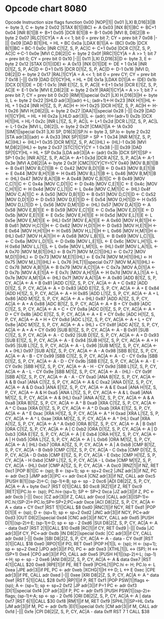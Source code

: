 # Opcode chart 8080
Opcode    Instruction    size    flags             function
0x00 |NOP||1|| 
0x01 |LXI B,D16|3||B <- byte 3, C <- byte 2
0x02 |STAX B|1||(BC) <- A
0x03 |INX B|1||BC <- BC+1
0x04 |INR B|1||B <- B+1
0x05 |DCR B|1||B <- B-1
0x06 |MVI B, D8|2||B <- byte 2
0x07 |RLC|1|CY|A = A << 1; bit 0 = prev bit 7; CY = prev bit 7
0x08 |-|||
0x09 |DAD B|1||HL = HL + BC
0x0a |LDAX B|1||A <- (BC)
0x0b |DCX B|1||BC = BC-1
0x0c |INR C|1|Z, S, P, AC|C <- C+1
0x0d |DCR C|1|Z, S, P, AC|C <-C-1
0x0e |MVI C,D8|2||C <- byte 2
0x0f |RRC|1|CY|A = A >> 1; bit 7 = prev bit 0; CY = prev bit 0
0x10 |-|||
0x11 |LXI D,D16|3||D <- byte 3, E <- byte 2
0x12 |STAX D|1||(DE) <- A
0x13 |INX D|1||DE <- DE + 1
0x14 |INR D|1|Z, S, P, AC|D <- D+1
0x15 |DCR D|1|Z, S, P, AC|D <- D-1
0x16 |MVI D, D8|2||D <- byte 2
0x17 |RAL|1|CY|A = A << 1; bit 0 = prev CY; CY = prev bit 7
0x18 |-|||
0x19 |DAD D|1|CY|HL = HL + DE
0x1a |LDAX D|1||A <- (DE)
0x1b |DCX D|1||DE = DE-1
0x1c |INR E|1|Z, S, P, AC|E <-E+1
0x1d |DCR E|1|Z, S, P, AC|E <- E-1
0x1e |MVI E,D8|2||E <- byte 2
0x1f |RAR|1|CY|A = A >> 1; bit 7 = prev bit 7; CY = prev bit 0
0x20 |RIM|1||special
0x21 |LXI H,D16|3||H <- byte 3, L <- byte 2
0x22 |SHLD adr|3||(adr) <-L; (adr+1)<-H
0x23 |INX H|1||HL <- HL + 1
0x24 |INR H|1|Z, S, P, AC|H <- H+1
0x25 |DCR H|1|Z, S, P, AC|H <- H-1
0x26 |MVI H,D8|2||L <- byte 2
0x27 |DAA|1||special
0x28 |-|||
0x29 |DAD H|1|CY|HL = HL + HI
0x2a |LHLD adr|3||L <- (adr); H<-(adr+1)
0x2b |DCX H|1||HL = HL-1
0x2c |INR L|1|Z, S, P, AC|L <- L+1
0x2d |DCR L|1|Z, S, P, AC|L <- L-1
0x2e |MVI L, D8|2||L <- byte 2
0x2f |CMA|1||A <- !A
0x30 |SIM|1||special
0x31 |LXI SP, D16|3||SP.hi <- byte 3, SP.lo <- byte 2
0x32 |STA adr|3||(adr) <- A
0x33 |INX SP|1||SP = SP + 1
0x34 |INR M|1|Z, S, P, AC|(HL) <- (HL)+1
0x35 |DCR M|1|Z, S, P, AC|(HL) <- (HL)-1
0x36 |MVI M,D8|2||(HL) <- byte 2
0x37 |STC|1|CY|CY = 1
0x38 |-|||
0x39 |DAD SP|1|CY|HL = HL + SP
0x3a |LDA adr|3||A <- (adr)
0x3b |DCX SP|1||SP = SP-1
0x3c |INR A|1|Z, S, P, AC|A <- A+1
0x3d |DCR A|1|Z, S, P, AC|A <- A-1
0x3e |MVI A,D8|2||A <- byte 2
0x3f |CMC|1|CY|CY=!CY
0x40 |MOV B,B|1||B <- B
0x41 |MOV B,C|1||B <- C
0x42 |MOV B,D|1||B <- D
0x43 |MOV B,E|1||B <- E
0x44 |MOV B,H|1||B <- H
0x45 |MOV B,L|1||B <- L
0x46 |MOV B,M|1||B <- (HL)
0x47 |MOV B,A|1||B <- A
0x48 |MOV C,B|1||C <- B
0x49 |MOV C,C|1||C <- C
0x4a |MOV C,D|1||C <- D
0x4b |MOV C,E|1||C <- E
0x4c |MOV C,H|1||C <- H
0x4d |MOV C,L|1||C <- L
0x4e |MOV C,M|1||C <- (HL)
0x4f |MOV C,A|1||C <- A
0x50 |MOV D,B|1||D <- B
0x51 |MOV D,C|1||D <- C
0x52 |MOV D,D|1||D <- D
0x53 |MOV D,E|1||D <- E
0x54 |MOV D,H|1||D <- H
0x55 |MOV D,L|1||D <- L
0x56 |MOV D,M|1||D <- (HL)
0x57 |MOV D,A|1||D <- A
0x58 |MOV E,B|1||E <- B
0x59 |MOV E,C|1||E <- C
0x5a |MOV E,D|1||E <- D
0x5b |MOV E,E|1||E <- E
0x5c |MOV E,H|1||E <- H
0x5d |MOV E,L|1||E <- L
0x5e |MOV E,M|1||E <- (HL)
0x5f |MOV E,A|1||E <- A
0x60 |MOV H,B|1||H <- B
0x61 |MOV H,C|1||H <- C
0x62 |MOV H,D|1||H <- D
0x63 |MOV H,E|1||H <- E
0x64 |MOV H,H|1||H <- H
0x65 |MOV H,L|1||H <- L
0x66 |MOV H,M|1||H <- (HL)
0x67 |MOV H,A|1||H <- A
0x68 |MOV L,B|1||L <- B
0x69 |MOV L,C|1||L <- C
0x6a |MOV L,D|1||L <- D
0x6b |MOV L,E|1||L <- E
0x6c |MOV L,H|1||L <- H
0x6d |MOV L,L|1||L <- L
0x6e |MOV L,M|1||L <- (HL)
0x6f |MOV L,A|1||L <- A
0x70 |MOV M,B|1||(HL) <- B
0x71 |MOV M,C|1||(HL) <- C
0x72 |MOV M,D|1||(HL) <- D
0x73 |MOV M,E|1||(HL) <- E
0x74 |MOV M,H|1||(HL) <- H
0x75 |MOV M,L|1||(HL) <- L
0x76 |HLT|1||special
0x77 |MOV M,A|1||(HL) <- C
0x78 |MOV A,B|1||A <- B
0x79 |MOV A,C|1||A <- C
0x7a |MOV A,D|1||A <- D
0x7b |MOV A,E|1||A <- E
0x7c |MOV A,H|1||A <- H
0x7d |MOV A,L|1||A <- L
0x7e |MOV A,M|1||A <- (HL)
0x7f |MOV A,A|1||A <- A
0x80 |ADD B|1|Z, S, P, CY, AC|A <- A + B
0x81 |ADD C|1|Z, S, P, CY, AC|A <- A + C
0x82 |ADD D|1|Z, S, P, CY, AC|A <- A + D
0x83 |ADD E|1|Z, S, P, CY, AC|A <- A + E
0x84 |ADD H|1|Z, S, P, CY, AC|A <- A + H
0x85 |ADD L|1|Z, S, P, CY, AC|A <- A + L
0x86 |ADD M|1|Z, S, P, CY, AC|A <- A + (HL)
0x87 |ADD A|1|Z, S, P, CY, AC|A <- A + A
0x88 |ADC B|1|Z, S, P, CY, AC|A <- A + B + CY
0x89 |ADC C|1|Z, S, P, CY, AC|A <- A + C + CY
0x8a |ADC D|1|Z, S, P, CY, AC|A <- A + D + CY
0x8b |ADC E|1|Z, S, P, CY, AC|A <- A + E + CY
0x8c |ADC H|1|Z, S, P, CY, AC|A <- A + H + CY
0x8d |ADC L|1|Z, S, P, CY, AC|A <- A + L + CY
0x8e |ADC M|1|Z, S, P, CY, AC|A <- A + (HL) + CY
0x8f |ADC A|1|Z, S, P, CY, AC|A <- A + A + CY
0x90 |SUB B|1|Z, S, P, CY, AC|A <- A - B
0x91 |SUB C|1|Z, S, P, CY, AC|A <- A - C
0x92 |SUB D|1|Z, S, P, CY, AC|A <- A + D
0x93 |SUB E|1|Z, S, P, CY, AC|A <- A - E
0x94 |SUB H|1|Z, S, P, CY, AC|A <- A + H
0x95 |SUB L|1|Z, S, P, CY, AC|A <- A - L
0x96 |SUB M|1|Z, S, P, CY, AC|A <- A + (HL)
0x97 |SUB A|1|Z, S, P, CY, AC|A <- A - A
0x98 |SBB B|1|Z, S, P, CY, AC|A <- A - B - CY
0x99 |SBB C|1|Z, S, P, CY, AC|A <- A - C - CY
0x9a |SBB D|1|Z, S, P, CY, AC|A <- A - D - CY
0x9b |SBB E|1|Z, S, P, CY, AC|A <- A - E - CY
0x9c |SBB H|1|Z, S, P, CY, AC|A <- A - H - CY
0x9d |SBB L|1|Z, S, P, CY, AC|A <- A - L - CY
0x9e |SBB M|1|Z, S, P, CY, AC|A <- A - (HL) - CY
0x9f |SBB A|1|Z, S, P, CY, AC|A <- A - A - CY
0xa0 |ANA B|1|Z, S, P, CY, AC|A <- A & B
0xa1 |ANA C|1|Z, S, P, CY, AC|A <- A & C
0xa2 |ANA D|1|Z, S, P, CY, AC|A <- A & D
0xa3 |ANA E|1|Z, S, P, CY, AC|A <- A & E
0xa4 |ANA H|1|Z, S, P, CY, AC|A <- A & H
0xa5 |ANA L|1|Z, S, P, CY, AC|A <- A & L
0xa6 |ANA M|1|Z, S, P, CY, AC|A <- A & (HL)
0xa7 |ANA A|1|Z, S, P, CY, AC|A <- A & A
0xa8 |XRA B|1|Z, S, P, CY, AC|A <- A ^ B
0xa9 |XRA C|1|Z, S, P, CY, AC|A <- A ^ C
0xaa |XRA D|1|Z, S, P, CY, AC|A <- A ^ D
0xab |XRA E|1|Z, S, P, CY, AC|A <- A ^ E
0xac |XRA H|1|Z, S, P, CY, AC|A <- A ^ H
0xad |XRA L|1|Z, S, P, CY, AC|A <- A ^ L
0xae |XRA M|1|Z, S, P, CY, AC|A <- A ^ (HL)
0xaf |XRA A|1|Z, S, P, CY, AC|A <- A ^ A
0xb0 |ORA B|1|Z, S, P, CY, AC|A <- A | B
0xb1 |ORA C|1|Z, S, P, CY, AC|A <- A | C
0xb2 |ORA D|1|Z, S, P, CY, AC|A <- A | D
0xb3 |ORA E|1|Z, S, P, CY, AC|A <- A | E
0xb4 |ORA H|1|Z, S, P, CY, AC|A <- A | H
0xb5 |ORA L|1|Z, S, P, CY, AC|A <- A | L
0xb6 |ORA M|1|Z, S, P, CY, AC|A <- A | (HL)
0xb7 |ORA A|1|Z, S, P, CY, AC|A <- A | A
0xb8 |CMP B|1|Z, S, P, CY, AC|A - B
0xb9 |CMP C|1|Z, S, P, CY, AC|A - C
0xba |CMP D|1|Z, S, P, CY, AC|A - D
0xbb |CMP E|1|Z, S, P, CY, AC|A - E
0xbc |CMP H|1|Z, S, P, CY, AC|A - H
0xbd |CMP L|1|Z, S, P, CY, AC|A - L
0xbe |CMP M|1|Z, S, P, CY, AC|A - (HL)
0xbf |CMP A|1|Z, S, P, CY, AC|A - A
0xc0 |RNZ|1||if NZ, RET
0xc1 |POP B|1||C <- (sp); B <- (sp+1); sp <- sp+2
0xc2 |JNZ adr|3||if NZ, PC <- adr
0xc3 |JMP adr|3||PC <= adr
0xc4 |CNZ adr|3||if NZ, CALL adr
0xc5 |PUSH B|1||(sp-2)<-C; (sp-1)<-B; sp <- sp - 2
0xc6 |ADI D8|2|Z, S, P, CY, AC|A <- A + byte
0xc7 |RST 0|1||CALL $0
0xc8 |RZ|1||if Z, RET
0xc9 |RET|1||PC.lo <- (sp); PC.hi<-(sp+1); SP <- SP+2
0xca |JZ adr|3||if Z, PC <- adr
0xcb |-|||
0xcc |CZ adr|3||if Z, CALL adr
0xcd |CALL adr|3||(SP-1)<-PC.hi;(SP-2)<-PC.lo;SP<-SP+2;PC=adr
0xce |ACI D8|2|Z, S, P, CY, AC|A <- A + data + CY
0xcf |RST 1|1||CALL $8
0xd0 |RNC|1||if NCY, RET
0xd1 |POP D|1||E <- (sp); D <- (sp+1); sp <- sp+2
0xd2 |JNC adr|3||if NCY, PC<-adr
0xd3 |OUT D8|2||special
0xd4 |CNC adr|3||if NCY, CALL adr
0xd5 |PUSH D|1||(sp-2)<-E; (sp-1)<-D; sp <- sp - 2
0xd6 |SUI D8|2|Z, S, P, CY, AC|A <- A - data
0xd7 |RST 2|1||CALL $10
0xd8 |RC|1||if CY, RET
0xd9 |-|||
0xda |JC adr|3||if CY, PC<-adr
0xdb |IN D8|2||special
0xdc |CC adr|3||if CY, CALL adr
0xdd |-|||
0xde |SBI D8|2|Z, S, P, CY, AC|A <- A - data - CY
0xdf |RST 3|1||CALL $18
0xe0 |RPO|1||if PO, RET
0xe1 |POP H|1||L <- (sp); H <- (sp+1); sp <- sp+2
0xe2 |JPO adr|3||if PO, PC <- adr
0xe3 |XTHL|1||L <-> (SP); H <-> (SP+1)
0xe4 |CPO adr|3||if PO, CALL adr
0xe5 |PUSH H|1||(sp-2)<-L; (sp-1)<-H; sp <- sp - 2
0xe6 |ANI D8|2|Z, S, P, CY, AC|A <- A & data
0xe7 |RST 4|1||CALL $20
0xe8 |RPE|1||if PE, RET
0xe9 |PCHL|1||PC.hi <- H; PC.lo <- L
0xea |JPE adr|3||if PE, PC <- adr
0xeb |XCHG|1||H <-> D; L <-> E
0xec |CPE adr|3||if PE, CALL adr
0xed |-|||
0xee |XRI D8|2|Z, S, P, CY, AC|A <- A ^ data
0xef |RST 5|1||CALL $28
0xf0 |RP|1||if P, RET
0xf1 |POP PSW|1||flags <- (sp); A <- (sp+1); sp <- sp+2
0xf2 |JP adr|3||if P=1 PC <- adr
0xf3 |DI|1||special
0xf4 |CP adr|3||if P, PC <- adr
0xf5 |PUSH PSW|1||(sp-2)<-flags; (sp-1)<-A; sp <- sp - 2
0xf6 |ORI D8|2|Z, S, P, CY, AC|A <- A | data
0xf7 |RST 6|1||CALL $30
0xf8 |RM|1||if M, RET
0xf9 |SPHL|1||SP=HL
0xfa |JM adr|3||if M, PC <- adr
0xfb |EI|1||special
0xfc |CM adr|3||if M, CALL adr
0xfd |-|||
0xfe |CPI D8|2|Z, S, P, CY, AC|A - data
0xff     RST 7    1        CALL $38
